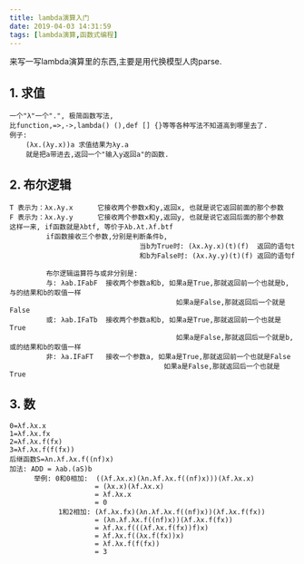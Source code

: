 ```yaml
---
title: lambda演算入门
date: 2019-04-03 14:31:59
tags: [lambda演算,函数式编程]
---
```

来写一写lambda演算里的东西,主要是用代换模型人肉parse.
## 1. 求值
    一个"λ"一个".", 极简函数写法,
    比function,=>,->,lambda() (),def [] {}等等各种写法不知道高到哪里去了.
    例子:
        (λx.(λy.x))a 求值结果为λy.a 
        就是把a带进去,返回一个"输入y返回a"的函数.

## 2. 布尔逻辑    
    T 表示为：λx.λy.x      它接收两个参数x和y,返回x, 也就是说它返回前面的那个参数
    F 表示为：λx.λy.y      它接收两个参数x和y,返回y, 也就是说它返回后面的那个参数
    这样一来, if函数就是λbtf, 等价于λb.λt.λf.btf
             if函数接收三个参数,分别是判断条件b,
                                    当b为True时: (λx.λy.x)(t)(f)  返回的语句t 
                                    和b为False时: (λx.λy.y)(t)(f) 返回的语句f

             布尔逻辑运算符与或非分别是:
             与: λab.IFabF  接收两个参数a和b, 如果a是True,那就返回前一个也就是b,与的结果和b的取值一样
                                             如果a是False,那就返回后一个就是False
             或: λab.IFaTb  接收两个参数a和b, 如果a是True,那就返回前一个也就是True
                                             如果a是False,那就返回后一个就是b,或的结果和b的取值一样
             非: λa.IFaFT   接收一个参数a, 如果a是True,那就返回前一个也就是False
                                          如果a是False,那就返回后一个也就是True

## 3. 数
    0=λf.λx.x
    1=λf.λx.fx
    2=λf.λx.f(fx)
    3=λf.λx.f(f(fx))
    后继函数S=λn.λf.λx.f((nf)x)
    加法: ADD = λab.(aS)b
          举例: 0和0相加:  ((λf.λx.x)(λn.λf.λx.f((nf)x)))(λf.λx.x)
                         = (λx.x)(λf.λx.x)
                         = λf.λx.x
                         = 0
                1和2相加: (λf.λx.fx)(λn.λf.λx.f((nf)x))(λf.λx.f(fx))
                         = (λn.λf.λx.f((nf)x))(λf.λx.f(fx))
                         = λf.λx.f(((λf.λx.f(fx))f)x)
                         = λf.λx.f((λx.f(fx))x)
                         = λf.λx.f(f(fx))
                         = 3
